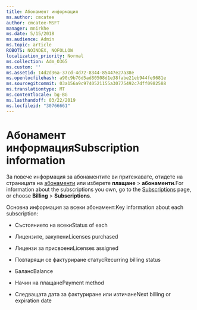 ```yaml
---
title: Абонамент информация
ms.author: cmcatee
author: cmcatee-MSFT
manager: mnirkhe
ms.date: 5/15/2018
ms.audience: Admin
ms.topic: article
ROBOTS: NOINDEX, NOFOLLOW
localization_priority: Normal
ms.collection: Adm_O365
ms.custom: ''
ms.assetid: 14d2d36a-37cd-4d72-8344-85447e27a38e
ms.openlocfilehash: a90c9b76d5ad80508d1e38fabe21eb944fe9681e
ms.sourcegitcommit: 03a156a9c9740521155a30775492c7dff0982588
ms.translationtype: MT
ms.contentlocale: bg-BG
ms.lasthandoff: 03/22/2019
ms.locfileid: "30766661"
---
```

# <a name="subscription-information"></a><span data-ttu-id="036a3-102">Абонамент информация</span><span class="sxs-lookup"><span data-stu-id="036a3-102">Subscription information</span></span>

<span data-ttu-id="036a3-103">За повече информация за абонаментите ви притежавате, отидете на страницата на [абонаменти](https://go.microsoft.com/fwlink/p/?linkid=842054) или изберете **плащане** \> **абонаменти**.</span><span class="sxs-lookup"><span data-stu-id="036a3-103">For information about the subscriptions you own, go to the [Subscriptions](https://go.microsoft.com/fwlink/p/?linkid=842054) page, or choose **Billing** \> **Subscriptions**.</span></span>
  
<span data-ttu-id="036a3-104">Основна информация за всеки абонамент:</span><span class="sxs-lookup"><span data-stu-id="036a3-104">Key information about each subscription:</span></span>
  
- <span data-ttu-id="036a3-105">Състоянието на всеки</span><span class="sxs-lookup"><span data-stu-id="036a3-105">Status of each</span></span>
    
- <span data-ttu-id="036a3-106">Лицензите, закупени</span><span class="sxs-lookup"><span data-stu-id="036a3-106">Licenses purchased</span></span>
    
- <span data-ttu-id="036a3-107">Лицензи за присвоени</span><span class="sxs-lookup"><span data-stu-id="036a3-107">Licenses assigned</span></span>
    
- <span data-ttu-id="036a3-108">Повтарящи се фактуриране статус</span><span class="sxs-lookup"><span data-stu-id="036a3-108">Recurring billing status</span></span>
    
- <span data-ttu-id="036a3-109">Баланс</span><span class="sxs-lookup"><span data-stu-id="036a3-109">Balance</span></span>
    
- <span data-ttu-id="036a3-110">Начин на плащане</span><span class="sxs-lookup"><span data-stu-id="036a3-110">Payment method</span></span>
    
- <span data-ttu-id="036a3-111">Следващата дата за фактуриране или изтичане</span><span class="sxs-lookup"><span data-stu-id="036a3-111">Next billing or expiration date</span></span>
    

